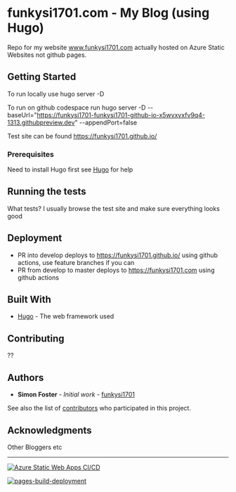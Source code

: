 # funkysi1701.com - My Blog (using Hugo)

Repo for my website www.funkysi1701.com actually hosted on Azure Static Websites not github pages.

## Getting Started

To run locally use
hugo server -D

To run on github codespace run
hugo server -D --baseUrl="https://funkysi1701-funkysi1701-github-io-x5wvxvxfv9q4-1313.githubpreview.dev" --appendPort=false

Test site can be found https://funkysi1701.github.io/

### Prerequisites

Need to install Hugo first see [Hugo](https://gohugo.io/) for help

## Running the tests

What tests? I usually browse the test site and make sure everything looks good

## Deployment

* PR into develop deploys to https://funkysi1701.github.io/ using github actions, use feature branches if you can
* PR from develop to master deploys to https://funkysi1701.com using github actions

## Built With

* [Hugo](https://gohugo.io/) - The web framework used

## Contributing

??

## Authors

* **Simon Foster** - *Initial work* - [funkysi1701](https://github.com/funkysi1701)

See also the list of [contributors](https://github.com/funkysi1701/funkysi1701.github.io/contributors) who participated in this project.

## Acknowledgments

Other Bloggers etc

---

[![Azure Static Web Apps CI/CD](https://github.com/funkysi1701/funkysi1701.github.io/actions/workflows/azure-static-web-apps-victorious-pebble-0b8f90e03.yml/badge.svg)](https://github.com/funkysi1701/funkysi1701.github.io/actions/workflows/azure-static-web-apps-victorious-pebble-0b8f90e03.yml)

[![pages-build-deployment](https://github.com/funkysi1701/funkysi1701.github.io/actions/workflows/pages/pages-build-deployment/badge.svg)](https://github.com/funkysi1701/funkysi1701.github.io/actions/workflows/pages/pages-build-deployment)

